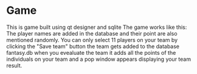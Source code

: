 # Game

This is game built using qt designer and sqlite 
The game works like this:
The player names are added in the database and their point are also mentioned randomly.
You can only select 11 players on your team
by clicking the "Save team" button the team gets added to the database fantasy.db
when you evealuate the team it adds all the points of the individuals on your team and a pop window appears displaying your team result.
